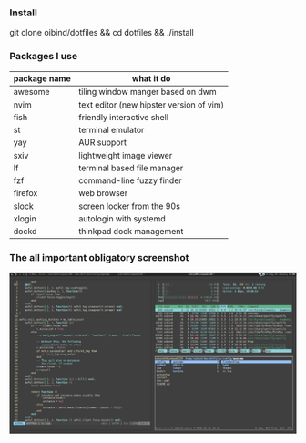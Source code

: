 ### Install

git clone oibind/dotfiles && cd dotfiles && ./install


### Packages I use

| package name | what it do |
| - | - |
awesome | tiling window manger based on dwm
nvim | text editor (new hipster version of vim)
fish | friendly interactive shell
st | terminal emulator
yay | AUR support
sxiv | lightweight image viewer
lf | terminal based file manager
fzf | command-line fuzzy finder
firefox | web browser
slock | screen locker from the 90s
xlogin | autologin with systemd
dockd | thinkpad dock management

### The all important obligatory screenshot

![desktop rice](desktop.png)
